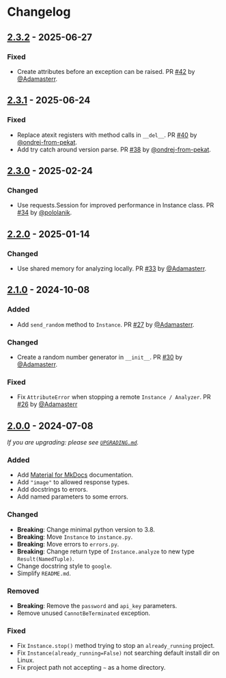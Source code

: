 # Changelog

## [2.3.2] - 2025-06-27

### Fixed

- Create attributes before an exception can be raised. PR [#42](https://github.com/pekat-vision/pekat-vision-sdk-python/pull/42) by [@Adamasterr](https://github.com/Adamasterr).

## [2.3.1] - 2025-06-24

### Fixed

- Replace atexit registers with method calls in `__del__`. PR [#40](https://github.com/pekat-vision/pekat-vision-sdk-python/pull/40) by [@ondrej-from-pekat](https://github.com/ondrej-from-pekat).
- Add try catch around version parse. PR [#38](https://github.com/pekat-vision/pekat-vision-sdk-python/pull/38) by [@ondrej-from-pekat](https://github.com/ondrej-from-pekat).

## [2.3.0] - 2025-02-24

### Changed

- Use requests.Session for improved performance in Instance class. PR [#34](https://github.com/pekat-vision/pekat-vision-sdk-python/pull/34) by [@pololanik](https://github.com/pololanik).

## [2.2.0] - 2025-01-14

### Changed

- Use shared memory for analyzing locally. PR [#33](https://github.com/pekat-vision/pekat-vision-sdk-python/pull/33) by [@Adamasterr](https://github.com/Adamasterr).

## [2.1.0] - 2024-10-08

### Added

- Add `send_random` method to `Instance`. PR [#27](https://github.com/pekat-vision/pekat-vision-sdk-python/pull/27) by [@Adamasterr](https://github.com/Adamasterr).

### Changed

- Create a random number generator in `__init__`. PR [#30](https://github.com/pekat-vision/pekat-vision-sdk-python/pull/30) by [@Adamasterr](https://github.com/Adamasterr).

### Fixed

- Fix `AttributeError` when stopping a remote `Instance / Analyzer`. PR [#26](https://github.com/pekat-vision/pekat-vision-sdk-python/pull/26) by [@Adamasterr](https://github.com/Adamasterr)

## [2.0.0] - 2024-07-08

_If you are upgrading: please see [`UPGRADING.md`](UPGRADING.md)._

### Added

- Add [Material for MkDocs](https://squidfunk.github.io/mkdocs-material/) documentation.
- Add `"image"` to allowed response types.
- Add docstrings to errors.
- Add named parameters to some errors.

### Changed

- **Breaking**: Change minimal python version to 3.8.
- **Breaking**: Move `Instance` to `instance.py`.
- **Breaking**: Move errors to `errors.py`.
- **Breaking**: Change return type of `Instance.analyze` to new type `Result(NamedTuple)`.
- Change docstring style to `google`.
- Simplify `README.md`.

### Removed

- **Breaking**: Remove the `password` and `api_key` parameters.
- Remove unused `CannotBeTerminated` exception.

### Fixed

- Fix `Instance.stop()` method trying to stop an `already_running` project.
- Fix `Instance(already_running=False)` not searching default install dir on Linux.
- Fix project path not accepting `~` as a home directory.

[2.3.2]: https://github.com/pekat-vision/pekat-vision-sdk-python/releases/tag/v2.3.2
[2.3.1]: https://github.com/pekat-vision/pekat-vision-sdk-python/releases/tag/v2.3.1
[2.3.0]: https://github.com/pekat-vision/pekat-vision-sdk-python/releases/tag/v2.3.0
[2.2.0]: https://github.com/pekat-vision/pekat-vision-sdk-python/releases/tag/v2.2.0
[2.1.0]: https://github.com/pekat-vision/pekat-vision-sdk-python/releases/tag/v2.1.0
[2.0.0]: https://github.com/pekat-vision/pekat-vision-sdk-python/releases/tag/v2.0.0
